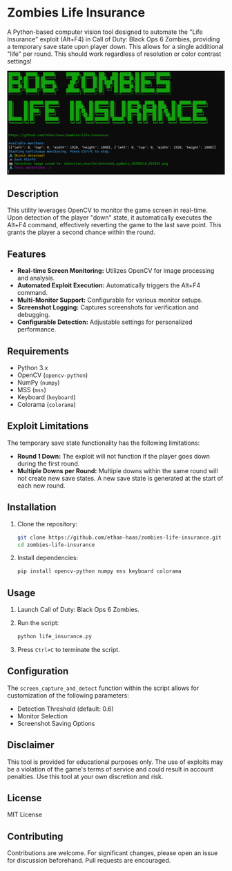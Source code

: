 # Zombies Life Insurance

A Python-based computer vision tool designed to automate the "Life Insurance" exploit (Alt+F4) in Call of Duty: Black Ops 6 Zombies, providing a temporary save state upon player down.  This allows for a single additional "life" per round. This should work regardless of resolution or color contrast settings!


![Alt text](https://github.com/ethan-haas/zombies-life-insurance/blob/main/Showcase.png?raw=true)


## Description

This utility leverages OpenCV to monitor the game screen in real-time. Upon detection of the player "down" state, it automatically executes the Alt+F4 command, effectively reverting the game to the last save point. This grants the player a second chance within the round.

## Features

*   **Real-time Screen Monitoring:** Utilizes OpenCV for image processing and analysis.
*   **Automated Exploit Execution:** Automatically triggers the Alt+F4 command.
*   **Multi-Monitor Support:** Configurable for various monitor setups.
*   **Screenshot Logging:** Captures screenshots for verification and debugging.
*   **Configurable Detection:** Adjustable settings for personalized performance.

## Requirements

*   Python 3.x
*   OpenCV (`opencv-python`)
*   NumPy (`numpy`)
*   MSS (`mss`)
*   Keyboard (`keyboard`)
*   Colorama (`colorama`)

## Exploit Limitations

The temporary save state functionality has the following limitations:

*   **Round 1 Down:**  The exploit will not function if the player goes down during the first round.
*   **Multiple Downs per Round:** Multiple downs within the same round will not create new save states. A new save state is generated at the start of each new round.

## Installation

1.  Clone the repository:

    ```bash
    git clone https://github.com/ethan-haas/zombies-life-insurance.git
    cd zombies-life-insurance
    ```

2.  Install dependencies:

    ```bash
    pip install opencv-python numpy mss keyboard colorama
    ```

## Usage

1.  Launch Call of Duty: Black Ops 6 Zombies.
2.  Run the script:

    ```bash
    python life_insurance.py
    ```

3.  Press `Ctrl+C` to terminate the script.

## Configuration

The `screen_capture_and_detect` function within the script allows for customization of the following parameters:

*   Detection Threshold (default: 0.6)
*   Monitor Selection
*   Screenshot Saving Options

## Disclaimer

This tool is provided for educational purposes only.  The use of exploits may be a violation of the game's terms of service and could result in account penalties.  Use this tool at your own discretion and risk.

## License

MIT License

## Contributing

Contributions are welcome. For significant changes, please open an issue for discussion beforehand.  Pull requests are encouraged.
